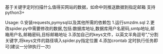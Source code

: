 基于关键字定时扫描什么值得买网站的数据，如命中则推送数据到指定邮箱
支持python3+

Usage:
0.安装requests,pymysql以及其他所需的依赖包
1.运行smzdm.sql
2.更改spider.py中需要修改的数据,包括:数据库地址,数据库用户名密码,smtp地址,邮箱用户名,邮箱密码,目标邮箱地址
3.添加自己的keys文件，以英文半角逗号","分割关键字,将keys文件的路径填入spider.py指定位置
4.添加crontab 定时执行任务即可(建议一分钟执行一次)